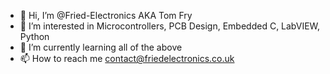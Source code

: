 - 👋 Hi, I’m @Fried-Electronics AKA Tom Fry
- 👀 I’m interested in Microcontrollers, PCB Design, Embedded C, LabVIEW, Python
- 🌱 I’m currently learning all of the above
- 📫 How to reach me contact@friedelectronics.co.uk

<!---
Fried-Electronics/Fried-Electronics is a ✨ special ✨ repository because its `README.md` (this file) appears on your GitHub profile.
You can click the Preview link to take a look at your changes.
--->
